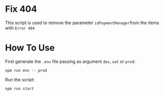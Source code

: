 # Fix 404

This script is used to remove the parameter `idPaymentManager`from the items with `Error 404`

# How To Use
First generate the `.env` file passing as argument `dev`, `uat` or `prod`:

`npm run env -- prod`


Run the script:

`npm run start`
